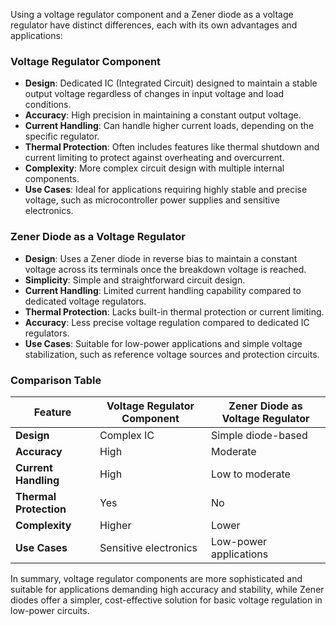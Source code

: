 Using a voltage regulator component and a Zener diode as a voltage regulator have distinct differences, each with its own advantages and applications:

### Voltage Regulator Component
- **Design**: Dedicated IC (Integrated Circuit) designed to maintain a stable output voltage regardless of changes in input voltage and load conditions.
- **Accuracy**: High precision in maintaining a constant output voltage.
- **Current Handling**: Can handle higher current loads, depending on the specific regulator.
- **Thermal Protection**: Often includes features like thermal shutdown and current limiting to protect against overheating and overcurrent.
- **Complexity**: More complex circuit design with multiple internal components.
- **Use Cases**: Ideal for applications requiring highly stable and precise voltage, such as microcontroller power supplies and sensitive electronics.

### Zener Diode as a Voltage Regulator
- **Design**: Uses a Zener diode in reverse bias to maintain a constant voltage across its terminals once the breakdown voltage is reached.
- **Simplicity**: Simple and straightforward circuit design.
- **Current Handling**: Limited current handling capability compared to dedicated voltage regulators.
- **Thermal Protection**: Lacks built-in thermal protection or current limiting.
- **Accuracy**: Less precise voltage regulation compared to dedicated IC regulators.
- **Use Cases**: Suitable for low-power applications and simple voltage stabilization, such as reference voltage sources and protection circuits.

### Comparison Table
| Feature                | Voltage Regulator Component | Zener Diode as Voltage Regulator |
|------------------------|-----------------------------|----------------------------------|
| **Design**             | Complex IC                  | Simple diode-based               |
| **Accuracy**           | High                        | Moderate                         |
| **Current Handling**   | High                        | Low to moderate                  |
| **Thermal Protection** | Yes                         | No                               |
| **Complexity**         | Higher                      | Lower                            |
| **Use Cases**          | Sensitive electronics       | Low-power applications           |

In summary, voltage regulator components are more sophisticated and suitable for applications demanding high accuracy and stability, while Zener diodes offer a simpler, cost-effective solution for basic voltage regulation in low-power circuits.
